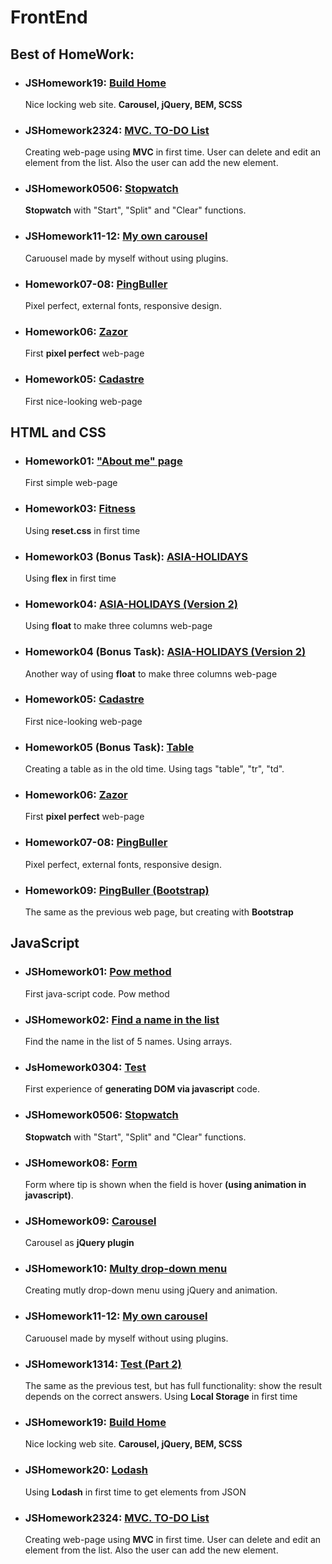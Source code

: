 # FrontEnd

<h2>Best of HomeWork:</h2>

<ul>
    <li>
        <h3>JSHomework19: <a href="http://htmlpreview.github.io/?https://github.com/TarasPolovko/FrontEnd/blob/master/JSHomeWork19/index.html">Build Home</a></h3>
        <p>Nice locking web site. <b>Carousel, jQuery, BEM, SCSS</b></p> 
    </li>
    <li>
        <h3>JSHomework2324: <a href="http://htmlpreview.github.io/?https://github.com/TarasPolovko/FrontEnd/blob/master/JSHomeWork2324/index.html">MVC. TO-DO List</a></h3>
        <p>Creating web-page using <b>MVC</b> in first time. User can delete and edit an element from the list. Also the user can add the new element.</p> 
    </li>
    <li>
        <h3>JSHomework0506: <a href="http://htmlpreview.github.io/?https://github.com/TarasPolovko/FrontEnd/blob/master/JSHomeWork0506/index.html">Stopwatch</a></h3>
        <p><b>Stopwatch</b> with "Start", "Split" and "Clear" functions.</p> 
    </li>
        <li>
        <h3>JSHomework11-12: <a href="http://htmlpreview.github.io/?https://github.com/TarasPolovko/FrontEnd/blob/master/JSHomeWork1112/index.html">My own carousel</a></h3>
        <p>Caruousel made by myself without using plugins. </p> 
    </li>
    <li>
        <h3>Homework07-08: <a href="http://htmlpreview.github.io/?https://github.com/TarasPolovko/FrontEnd/blob/master/Homework07-08/index.html">PingBuller</a></h3>
        <p>Pixel perfect, external fonts, responsive design.</p> 
    </li>
    <li>
        <h3>Homework06: <a href="http://htmlpreview.github.io/?https://github.com/TarasPolovko/FrontEnd/blob/master/Homework06/index.html">Zazor</a></h3>
        <p>First <b>pixel perfect</b> web-page</p> 
    </li>
    <li>
        <h3>Homework05: <a href="http://htmlpreview.github.io/?https://github.com/TarasPolovko/FrontEnd/blob/master/Homework05/index.html">Cadastre</a></h3>
        <p>First nice-looking web-page</p>
    </li>
</ul>

<h2>HTML and CSS</h2> 

<ul >
    <li>
        <h3>Homework01: <a href="http://htmlpreview.github.io/?https://github.com/TarasPolovko/FrontEnd/blob/master/HomeWork01/index.html">"About me" page</a></h3>
        <p>First simple web-page</p>
    </li>
    <li>
        <h3>Homework03: <a href="http://htmlpreview.github.io/?https://github.com/TarasPolovko/FrontEnd/blob/master/Homework03/index.html">Fitness</a></h3>
        <p>Using <b>reset.css</b> in first time</p>
    </li>
    <li>
        <h3>Homework03 (Bonus Task): <a href="http://htmlpreview.github.io/?https://github.com/TarasPolovko/FrontEnd/blob/master/Homework03%20(Bonus)/index.html">ASIA-HOLIDAYS</a></h3>
        <p>Using <b>flex</b> in first time</p>
    </li>
    <li>
        <h3>Homework04: <a href="http://htmlpreview.github.io/?https://github.com/TarasPolovko/FrontEnd/blob/master/Homework04/index.html">ASIA-HOLIDAYS (Version 2)</a></h3>
        <p>Using <b>float</b> to make three columns web-page</p> 
    </li>
    <li>
        <h3>Homework04 (Bonus Task): <a href="http://htmlpreview.github.io/?https://github.com/TarasPolovko/FrontEnd/blob/master/Homework04%20(Bonus)/index.html">ASIA-HOLIDAYS (Version 2)</a></h3
            <p>Another way of using <b>float</b> to make three columns web-page</p> 
    </li>
    <li>
        <h3>Homework05: <a href="http://htmlpreview.github.io/?https://github.com/TarasPolovko/FrontEnd/blob/master/Homework05/index.html">Cadastre</a></h3>
        <p>First nice-looking web-page</p>
    </li>
    <li>
        <h3>Homework05 (Bonus Task): <a href="http://htmlpreview.github.io/?https://github.com/TarasPolovko/FrontEnd/blob/master/Homework05%20(Bonus)/index.html">Table</a></h3>
        <p>Creating a table as in the old time. Using tags "table", "tr", "td".</p>
    </li>
    <li>
        <h3>Homework06: <a href="http://htmlpreview.github.io/?https://github.com/TarasPolovko/FrontEnd/blob/master/Homework06/index.html">Zazor</a></h3>
        <p>First <b>pixel perfect</b> web-page</p> 
    </li>
    <li>
        <h3>Homework07-08: <a href="http://htmlpreview.github.io/?https://github.com/TarasPolovko/FrontEnd/blob/master/Homework07-08/index.html">PingBuller</a></h3>
        <p>Pixel perfect, external fonts, responsive design.</p> 
    </li>
    <li>
        <h3>Homework09: <a href="http://htmlpreview.github.io/?https://github.com/TarasPolovko/FrontEnd/blob/master/Homework09%20(Bootstrap)/index.html">PingBuller (Bootstrap)</a></h3>
        <p>The same as the previous web page, but creating with <b>Bootstrap</b></p> 
    </li>
</ul>

<h2> JavaScript </h2>

<ul >
    <li>
        <h3>JSHomework01: <a href="http://htmlpreview.github.io/?https://github.com/TarasPolovko/FrontEnd/blob/master/JSHomeWork01/index.html">Pow method</a></h3>
        <p>First java-script code. Pow method</p>
    </li>
    <li>
        <h3>JSHomework02: <a href="http://htmlpreview.github.io/?https://github.com/TarasPolovko/FrontEnd/blob/master/JSHomeWork02/index.html">Find a name in the list</a></h3>
        <p>Find the name in the list of 5 names. Using arrays.</p>
    </li>
    <li>
        <h3>JsHomework0304: <a href="http://htmlpreview.github.io/?https://github.com/TarasPolovko/FrontEnd/blob/master/JSHomeWork0304/index.html">Test</a></h3>
        <p>First experience of <b>generating DOM via javascript</b> code.</p>
    </li>
    <li>
        <h3>JSHomework0506: <a href="http://htmlpreview.github.io/?https://github.com/TarasPolovko/FrontEnd/blob/master/JSHomeWork0506/index.html">Stopwatch</a></h3>
        <p><b>Stopwatch</b> with "Start", "Split" and "Clear" functions.</p> 
    </li>
    <li>
        <h3>JSHomework08: <a href="http://htmlpreview.github.io/?https://github.com/TarasPolovko/FrontEnd/blob/master/JSHomeWork08/index.html">Form</a></h3>
        <p>Form where tip is shown when the field is hover <b>(using animation in javascript)</b>.</p>
    </li>
    <li>
        <h3>JSHomework09: <a href="http://htmlpreview.github.io/?https://github.com/TarasPolovko/FrontEnd/blob/master/JSHomeWork09/index.html">Carousel</a></h3>
        <p>Carousel as <b>jQuery plugin</b></p>
    </li>
    <li>
        <h3>JSHomework10: <a href="http://htmlpreview.github.io/?https://github.com/TarasPolovko/FrontEnd/blob/master/JSHomeWork10/index.html">Multy drop-down menu</a></h3>
        <p>Creating mutly drop-down menu using jQuery and animation.</p> 
    </li>
    <li>
        <h3>JSHomework11-12: <a href="http://htmlpreview.github.io/?https://github.com/TarasPolovko/FrontEnd/blob/master/JSHomeWork1112/index.html">My own carousel</a></h3>
        <p>Caruousel made by myself without using plugins. </p> 
    </li>
    <li>
        <h3>JSHomework1314: <a href="http://htmlpreview.github.io/?https://github.com/TarasPolovko/FrontEnd/blob/master/JSHomeWork1314/index.html">Test (Part 2)</a></h3>
        <p>The same as the previous test, but has full functionality: show the result depends on the correct answers. Using <b>Local Storage</b> in first time</b></p> 
    </li>
    <li>
        <h3>JSHomework19: <a href="http://htmlpreview.github.io/?https://github.com/TarasPolovko/FrontEnd/blob/master/JSHomeWork19/index.html">Build Home</a></h3>
        <p>Nice locking web site. <b>Carousel, jQuery, BEM, SCSS</b></p> 
    </li>
    <li>
        <h3>JSHomework20: <a href="http://htmlpreview.github.io/?https://github.com/TarasPolovko/FrontEnd/blob/master/JSHomeWork20/index.html">Lodash</a></h3>
        <p>Using <b>Lodash</b> in first time to get elements from JSON</p> 
    </li>
    <li>
        <h3>JSHomework2324: <a href="http://htmlpreview.github.io/?https://github.com/TarasPolovko/FrontEnd/blob/master/JSHomeWork2324/index.html">MVC. TO-DO List</a></h3>
        <p>Creating web-page using <b>MVC</b> in first time. User can delete and edit an element from the list. Also the user can add the new element.</p> 
    </li>
</ul>


